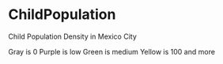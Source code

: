 # ChildPopulation
Child Population Density in Mexico City

Gray is 0
Purple is low
Green is medium
Yellow is 100 and more

